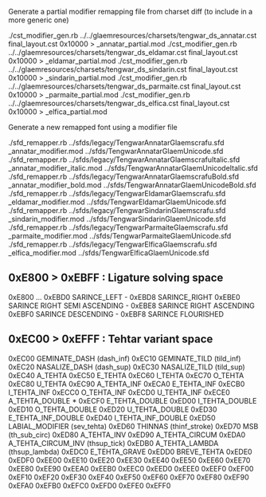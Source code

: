 Generate a partial modifier remapping file from charset diff (to include in a more generic one)

./cst_modifier_gen.rb ../../glaemresources/charsets/tengwar_ds_annatar.cst final_layout.cst 0x10000   > _annatar_partial.mod
./cst_modifier_gen.rb ../../glaemresources/charsets/tengwar_ds_eldamar.cst final_layout.cst 0x10000   > _eldamar_partial.mod
./cst_modifier_gen.rb ../../glaemresources/charsets/tengwar_ds_sindarin.cst final_layout.cst 0x10000  > _sindarin_partial.mod
./cst_modifier_gen.rb ../../glaemresources/charsets/tengwar_ds_parmaite.cst final_layout.cst 0x10000  > _parmaite_partial.mod
./cst_modifier_gen.rb ../../glaemresources/charsets/tengwar_ds_elfica.cst final_layout.cst 0x10000    > _elfica_partial.mod

Generate a new remapped font using a modifier file

./sfd_remapper.rb ../sfds/legacy/TengwarAnnatarGlaemscrafu.sfd        _annatar_modifier.mod         ../sfds/TengwarAnnatarGlaemUnicode.sfd
./sfd_remapper.rb ../sfds/legacy/TengwarAnnatarGlaemscrafuItalic.sfd  _annatar_modifier_italic.mod  ../sfds/TengwarAnnatarGlaemUnicodeItalic.sfd
./sfd_remapper.rb ../sfds/legacy/TengwarAnnatarGlaemscrafuBold.sfd    _annatar_modifier_bold.mod    ../sfds/TengwarAnnatarGlaemUnicodeBold.sfd
./sfd_remapper.rb ../sfds/legacy/TengwarEldamarGlaemscrafu.sfd        _eldamar_modifier.mod         ../sfds/TengwarEldamarGlaemUnicode.sfd
./sfd_remapper.rb ../sfds/legacy/TengwarSindarinGlaemscrafu.sfd       _sindarin_modifier.mod        ../sfds/TengwarSindarinGlaemUnicode.sfd
./sfd_remapper.rb ../sfds/legacy/TengwarParmaiteGlaemscrafu.sfd       _parmaite_modifier.mod        ../sfds/TengwarParmaiteGlaemUnicode.sfd
./sfd_remapper.rb ../sfds/legacy/TengwarElficaGlaemscrafu.sfd         _elfica_modifier.mod          ../sfds/TengwarElficaGlaemUnicode.sfd


0xE800 > 0xEBFF : Ligature solving space
----------------------------------------
0xE800
...
0xEBD0 SARINCE_LEFT                   - 0xEBD8 SARINCE_RIGHT
0xEBE0 SARINCE RIGHT SEMI ASCENDING   - 0xEBE8 SARINCE RIGHT ASCENDING
0xEBF0 SARINCE DESCENDING             - 0xEBF8 SARINCE FLOURISHED


0xEC00 > 0xEFFF : Tehtar variant space
--------------------------------------
0xEC00 GEMINATE_DASH (dash_inf)
0xEC10 GEMINATE_TILD (tild_inf)
0xEC20 NASALIZE_DASH (dash_sup)
0xEC30 NASALIZE_TILD (tild_sup)
0xEC40 A_TEHTA
0xEC50 E_TEHTA
0xEC60 I_TEHTA
0xEC70 O_TEHTA
0xEC80 U_TEHTA
0xEC90 A_TEHTA_INF
0xECA0 E_TEHTA_INF
0xECB0 I_TEHTA_INF
0xECC0 O_TEHTA_INF
0xECD0 U_TEHTA_INF
0xECE0 A_TEHTA_DOUBLE *
0xECF0 E_TEHTA_DOUBLE
0xED00 I_TEHTA_DOUBLE
0xED10 O_TEHTA_DOUBLE
0xED20 U_TEHTA_DOUBLE
0xED30 E_TEHTA_INF_DOUBLE
0xED40 I_TEHTA_INF_DOUBLE
0xED50 LABIAL_MODIFIER (sev_tehta)
0xED60 THINNAS (thinf_stroke)
0xED70 MSB (th_sub_circ)
0xED80 A_TEHTA_INV
0xED90 A_TEHTA_CIRCUM
0xEDA0 A_TEHTA_CIRCUM_INV (thsup_tick)
0xEDB0 A_TEHTA_LAMBDA (thsup_lambda)
0xEDC0 E_TEHTA_GRAVE
0xEDD0 BREVE_TEHTA
0xEDE0
0xEDF0
0xEE00
0xEE10
0xEE20
0xEE30
0xEE40
0xEE50
0xEE60
0xEE70
0xEE80
0xEE90
0xEEA0
0xEEB0
0xEEC0
0xEED0
0xEEE0
0xEEF0
0xEF00
0xEF10
0xEF20
0xEF30
0xEF40
0xEF50
0xEF60
0xEF70
0xEF80
0xEF90
0xEFA0
0xEFB0
0xEFC0
0xEFD0
0xEFE0
0xEFF0